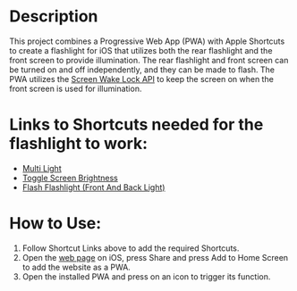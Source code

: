 # Description
This project combines a Progressive Web App (PWA) with Apple Shortcuts to create a flashlight for iOS that utilizes both the rear flashlight and the front screen to provide illumination. The rear flashlight and front screen can be turned on and off independently, and they can be made to flash. The PWA utilizes the [Screen Wake Lock API](https://developer.mozilla.org/en-US/docs/Web/API/Screen_Wake_Lock_API) to keep the screen on when the front screen is used for illumination.

# Links to Shortcuts needed for the flashlight to work:
* [Multi Light](https://www.icloud.com/shortcuts/6fbe9df9c9fb4e58a3560f46223d22ff)
* [Toggle Screen Brightness](https://www.icloud.com/shortcuts/73e36a3c2f7d40b485a76cdc00785c24)
* [Flash Flashlight (Front And Back Light)](https://www.icloud.com/shortcuts/92dd0bcfa4a14da9becfb32a937a055f)

# How to Use:
1. Follow Shortcut Links above to add the required Shortcuts.
2. Open the [web page](https://nicolaslopatin.github.io/pwa-flashlight/) on iOS, press Share and press Add to Home Screen to add the website as a PWA.
3. Open the installed PWA and press on an icon to trigger its function.
